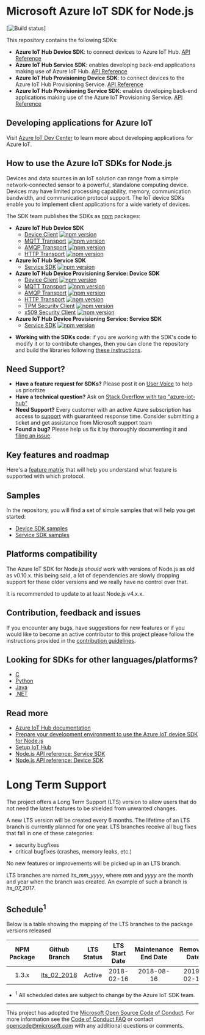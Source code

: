 # Microsoft Azure IoT SDK for Node.js
[![Build status](https://azure-iot-sdks.visualstudio.com/azure-iot-sdks/_apis/build/status/integrate-into-repo-node?branchName=master)]

This repository contains the following SDKs:
* **Azure IoT Hub Device SDK**: to connect devices to Azure IoT Hub. [API Reference][node-api-device-reference]
* **Azure IoT Hub Service SDK**: enables developing back-end applications making use of Azure IoT Hub. [API Reference][node-api-service-reference]
* **Azure IoT Hub Provisioning Device SDK**: to connect devices to the Azure IoT Hub Provisioning Service. [API Reference][node-api-prov-device-reference]
* **Azure IoT Hub Provisioning Service SDK**: enables developing back-end applications making use of the Azure IoT Provisioning Service. [API Reference][node-api-prov-service-reference]

## Developing applications for Azure IoT

Visit [Azure IoT Dev Center][iot-dev-center] to learn more about developing applications for Azure IoT.

## How to use the Azure IoT SDKs for Node.js

Devices and data sources in an IoT solution can range from a simple network-connected sensor to a powerful, standalone computing device. Devices may have limited processing capability, memory, communication bandwidth, and communication protocol support. The IoT device SDKs enable you to implement client applications for a wide variety of devices.

The SDK team publishes the SDKs as [npm](https://npmjs.org) packages:
- **Azure IoT Hub Device SDK**
  - [Device Client](https://www.npmjs.com/package/azure-iot-device) [![npm version](https://badge.fury.io/js/azure-iot-device.svg)](https://badge.fury.io/js/azure-iot-device)
  - [MQTT Transport](https://www.npmjs.com/package/azure-iot-device-mqtt) [![npm version](https://badge.fury.io/js/azure-iot-device-mqtt.svg)](https://badge.fury.io/js/azure-iot-device-mqtt)
  - [AMQP Transport](https://www.npmjs.com/package/azure-iot-device-amqp) [![npm version](https://badge.fury.io/js/azure-iot-device-amqp.svg)](https://badge.fury.io/js/azure-iot-device-amqp)
  - [HTTP Transport](https://www.npmjs.com/package/azure-iot-device-http) [![npm version](https://badge.fury.io/js/azure-iot-device-http.svg)](https://badge.fury.io/js/azure-iot-device-http)
- **Azure IoT Hub Service SDK**
  - [Service SDK](https://www.npmjs.com/package/azure-iothub) [![npm version](https://badge.fury.io/js/azure-iothub.svg)](https://badge.fury.io/js/azure-iothub)
- **Azure IoT Hub Device Provisioning Service: Device SDK**
  - [Device Client](https://www.npmjs.com/package/azure-iot-provisioning-device) [![npm version](https://badge.fury.io/js/azure-iot-provisioning-device.svg)](https://badge.fury.io/js/azure-iot-provisioning-device)
  - [MQTT Transport](https://www.npmjs.com/package/azure-iot-provisioning-device-mqtt) [![npm version](https://badge.fury.io/js/azure-iot-provisioning-device-mqtt.svg)](https://badge.fury.io/js/azure-iot-provisioning-device-mqtt)
  - [AMQP Transport](https://www.npmjs.com/package/azure-iot-provisioning-device-amqp) [![npm version](https://badge.fury.io/js/azure-iot-provisioning-device-amqp.svg)](https://badge.fury.io/js/azure-iot-provisioning-device-amqp)
  - [HTTP Transport](https://www.npmjs.com/package/azure-iot-provisioning-device-http) [![npm version](https://badge.fury.io/js/azure-iot-provisioning-device-http.svg)](https://badge.fury.io/js/azure-iot-provisioning-device-http)
  - [TPM Security Client](https://www.npmjs.com/package/azure-iot-security-tpm) [![npm version](https://badge.fury.io/js/azure-iot-security-tpm.svg)](https://badge.fury.io/js/azure-iot-security-tpm)
  - [x509 Security Client](https://www.npmjs.com/package/azure-iot-security-x509) [![npm version](https://badge.fury.io/js/azure-iot-security-x509.svg)](https://badge.fury.io/js/azure-iot-security-x509)
- **Azure IoT Hub Device Provisioning Service: Service SDK**
  - [Service SDK](https://www.npmjs.com/package/azure-iot-provisioning-service) [![npm version](https://badge.fury.io/js/azure-iot-provisioning-service.svg)](https://badge.fury.io/js/azure-iot-provisioning-service)

* **Working with the SDKs code**: if you are working with the SDK's code to modify it or to contribute changes, then you can clone the repository and build the libraries following [these instructions](./doc/node-devbox-setup.md).

## Need Support?
- **Have a feature request for SDKs?** Please post it on [User Voice](https://feedback.azure.com/forums/321918-azure-iot) to help us prioritize
- **Have a technical question?** Ask on [Stack Overflow with tag "azure-iot-hub"](https://stackoverflow.com/questions/tagged/azure-iot-hub)
- **Need Support?** Every customer with an active Azure subscription has access to [support](https://docs.microsoft.com/en-us/azure/azure-supportability/how-to-create-azure-support-request) with guaranteed response time.  Consider submitting a ticket and get assistance from Microsoft support team
- **Found a bug?** Please help us fix it by thoroughly documenting it and [filing an issue](https://github.com/Azure/azure-iot-sdk-node/issues/new).

## Key features and roadmap

Here's a [feature matrix](./feature_matrix.md) that will help you understand what feature is supported with which protocol.

## Samples

In the repository, you will find a set of simple samples that will help you get started:
- [Device SDK samples](./device/samples/)
- [Service SDK samples](./service/samples/)

## Platforms compatibility

The Azure IoT SDK for Node.js *should work* with versions of Node.js as old as v0.10.x. this being said, a lot of dependencies are slowly dropping support for these older versions and we really have no control over that.

It is recommended to update to at least Node.js v4.x.x.

## Contribution, feedback and issues

If you encounter any bugs, have suggestions for new features or if you would like to become an active contributor to this project please follow the instructions provided in the [contribution guidelines](.github/CONTRIBUTING.md).

## Looking for SDKs for other languages/platforms?
- [C](https://github.com/azure/azure-iot-sdk-c)
- [Python](https://github.com/azure/azure-iot-sdk-python)
- [Java](https://github.com/azure/azure-iot-sdk-java)
- [.NET](https://github.com/azure/azure-iot-sdk-csharp)

## Read more

* [Azure IoT Hub documentation][iot-hub-documentation]
* [Prepare your development environment to use the Azure IoT device SDK for Node.js][devbox-setup]
* [Setup IoT Hub][setup-iothub]
* [Node.js API reference: Service SDK][node-api-service-reference]
* [Node.js API reference: Device SDK][node-api-device-reference]

# Long Term Support

The project offers a Long Term Support (LTS) version to allow users that do not need the latest features to be shielded from unwanted changes.

A new LTS version will be created every 6 months. The lifetime of an LTS branch is currently planned for one year. LTS branches receive all bug fixes that fall in one of these categories:

- security bugfixes
- critical bugfixes (crashes, memory leaks, etc.)

No new features or improvements will be picked up in an LTS branch.

LTS branches are named lts_*mm*_*yyyy*, where *mm* and *yyyy* are the month and year when the branch was created. An example of such a branch is *lts_07_2017*.

## Schedule<sup>1</sup>

Below is a table showing the mapping of the LTS branches to the package versions released

| NPM Package | Github Branch | LTS Status | LTS Start Date | Maintenance End Date | Removed Date |
| :-----------: | :-----------: | :--------: | :------------: | :------------------: | :----------: |
| 1.3.x         | [lts_02_2018](https://github.com/azure/azure-iot-sdk-node/tree/lts_02_2018)   | Active     | 2018-02-16     | 2018-08-16           | 2019-02-16   |

* <sup>1</sup> All scheduled dates are subject to change by the Azure IoT SDK team.

---
This project has adopted the [Microsoft Open Source Code of Conduct](https://opensource.microsoft.com/codeofconduct/). For more information see the [Code of Conduct FAQ](https://opensource.microsoft.com/codeofconduct/faq/) or contact [opencode@microsoft.com](mailto:opencode@microsoft.com) with any additional questions or comments.

[iot-dev-center]: http://azure.com/iotdev
[iot-hub-documentation]: https://docs.microsoft.com/en-us/azure/iot-hub/
[azure-iot-sdks]: http://github.com/azure/azure-iot-sdks
[node-api-service-reference]: https://docs.microsoft.com/en-us/javascript/api/azure-iothub/
[node-api-device-reference]: https://docs.microsoft.com/en-us/javascript/api/azure-iot-device/
[node-api-prov-service-reference]: https://docs.microsoft.com/en-us/javascript/api/azure-iot-provisioning-service
[node-api-prov-device-reference]: https://docs.microsoft.com/en-us/javascript/api/azure-iot-provisioning-device/
[devbox-setup]: doc/node-devbox-setup.md
[setup-iothub]: https://aka.ms/howtocreateazureiothub

